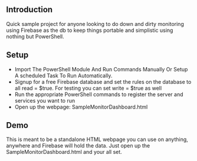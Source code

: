 ## Introduction
Quick sample project for anyone looking to do down and dirty monitoring using Firebase as the db to keep things portable and simplistic using nothing but PowerShell.

## Setup
- Import The PowerShell Module And Run Commands Manually Or Setup A scheduled Task To Run Automatically.
- Signup for a free Firebase database and set the rules on the database to all read = $true. For testing you can set write = $true as well
- Run the appropriate PowerShell commands to register the server and services you want to run
- Open up the webpage: SampleMonitorDashboard.html

## Demo
This is meant to be a standalone HTML webpage you can use on anything, anywhere and Firebase will hold the data. Just open up the SampleMonitorDashboard.html and your all set.